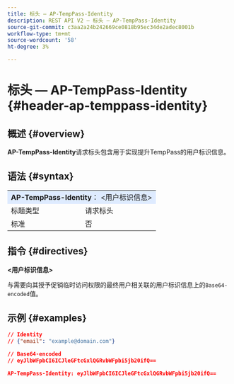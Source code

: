 ```yaml
---
title: 标头 — AP-TempPass-Identity
description: REST API V2 — 标头 — AP-TempPass-Identity
source-git-commit: c3aa2a24b242669ce0818b95ec34de2adec8001b
workflow-type: tm+mt
source-wordcount: '58'
ht-degree: 3%

---
```



# 标头 — AP-TempPass-Identity {#header-ap-temppass-identity}

## 概述 {#overview}

<b>AP-TempPass-Identity</b>请求标头包含用于实现提升TempPass的用户标识信息。

## 语法 {#syntax}

<table>
   <tr>
      <td style="background-color: #DEEBFF;" colspan="2"><b>AP-TempPass-Identity</b>： &lt;用户标识信息&gt;</td>
   </tr>
   <tr>
      <td>标题类型</td>
      <td>请求标头</td>
   </tr>
   <tr>
      <td>标准</td>
      <td>否</td>
   </tr>
</table>

## 指令 {#directives}

<b>&lt;用户标识信息></b>

与需要向其授予促销临时访问权限的最终用户相关联的用户标识信息上的`Base64-encoded`值。

## 示例 {#examples}

```JSON
// Identity
// {"email": "example@domain.com"}

// Base64-encoded
// eyJlbWFpbCI6ICJleGFtcGxlQGRvbWFpbi5jb20ifQ==

AP-TempPass-Identity: eyJlbWFpbCI6ICJleGFtcGxlQGRvbWFpbi5jb20ifQ==
```
